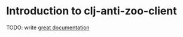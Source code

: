 # Introduction to clj-anti-zoo-client

TODO: write [great documentation](http://jacobian.org/writing/what-to-write/)
